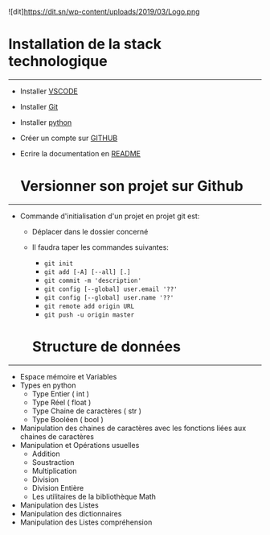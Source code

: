 ![dit]https://dit.sn/wp-content/uploads/2019/03/Logo.png

# Installation de la stack technologique
___

* Installer [VSCODE](https://code.visualstudio.com/)
* Installer [Git](https://git-scm.com/downloads)
* Installer [python](https://www.python.org/downloads/)
* Créer un compte sur [GITHUB](https://github.com/signup)
* Ecrire la documentation en [README](https://www.markdownguide.org/basic-syntax)


	# Versionner son projet sur Github
___

* Commande d'initialisation d'un projet en projet git est: 
  * Déplacer dans le dossier concerné
  * Il faudra taper les commandes suivantes:
    * <code>git init</code>
    * <code>git add [-A] [--all] [.]</code>
    * <code>git commit -m 'description'</code>
    * <code>git config [--global] user.email '??'</code>
    * <code>git config [--global] user.name '??'</code>
    * <code>git remote add origin URL </code>
    * <code>git push -u origin master</code>


	# Structure de données
___

* Espace mémoire et Variables
* Types en python
  * Type Entier ( int )
  * Type Réel ( float )
  * Type Chaine de caractères ( str )
  * Type Booléen ( bool )
* Manipulation des chaines de caractères avec les fonctions liées aux chaines de caractères
* Manipulation et Opérations usuelles
  * Addition
  * Soustraction
  * Multiplication
  * Division
  * Division Entière
  * Les utilitaires de la bibliothèque Math
* Manipulation des Listes
* Manipulation des dictionnaires
* Manipulation des Listes compréhension


	